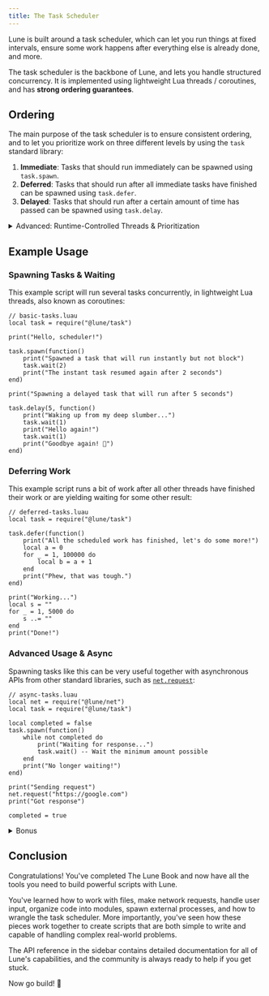 ```yaml
---
title: The Task Scheduler
---
```


Lune is built around a task scheduler, which can let you run things at fixed intervals, ensure some work happens after everything else is already done, and more.

The task scheduler is the backbone of Lune, and lets you handle structured concurrency. It is implemented using lightweight Lua threads / coroutines, and has **strong ordering guarantees**.

## Ordering

The main purpose of the task scheduler is to ensure consistent ordering, and to let you prioritize work on three different levels by using the `task` standard library:

1. **Immediate**: Tasks that should run immediately can be spawned using `task.spawn`.
2. **Deferred**: Tasks that should run after all immediate tasks have finished can be spawned using `task.defer`.
3. **Delayed**: Tasks that should run after a certain amount of time has passed can be spawned using `task.delay`.

<details>
<summary>Advanced: Runtime-Controlled Threads & Prioritization</summary>

These are user-facing concepts, but perhaps more interesting, is that Lune _**prioritizes Lua threads**_ over runtime-spawned tasks, such as those for incoming requests in `net.serve`.

This means that, in real world scenarios such as handling incoming requests in an HTTP server, the scheduler will ensure that your existing tasks are not starved of resources, and are always prioritized over handling new requests, for maximum throughput & lowest possible latency.

</details>

## Example Usage

### Spawning Tasks & Waiting

This example script will run several tasks concurrently, in lightweight Lua threads, also known as coroutines:

```luau
// basic-tasks.luau
local task = require("@lune/task")

print("Hello, scheduler!")

task.spawn(function()
	print("Spawned a task that will run instantly but not block")
	task.wait(2)
	print("The instant task resumed again after 2 seconds")
end)

print("Spawning a delayed task that will run after 5 seconds")

task.delay(5, function()
	print("Waking up from my deep slumber...")
	task.wait(1)
	print("Hello again!")
	task.wait(1)
	print("Goodbye again! 🌙")
end)
```

### Deferring Work

This example script runs a bit of work after all other threads have finished their work or are yielding waiting for some other result:

```luau
// deferred-tasks.luau
local task = require("@lune/task")

task.defer(function()
	print("All the scheduled work has finished, let's do some more!")
	local a = 0
	for _ = 1, 100000 do
		local b = a + 1
	end
	print("Phew, that was tough.")
end)

print("Working...")
local s = ""
for _ = 1, 5000 do
	s ..= ""
end
print("Done!")
```

### Advanced Usage & Async

Spawning tasks like this can be very useful together with asynchronous APIs from other standard libraries, such as [`net.request`](../../api-reference/net.md#request):

```luau
// async-tasks.luau
local net = require("@lune/net")
local task = require("@lune/task")

local completed = false
task.spawn(function()
	while not completed do
		print("Waiting for response...")
		task.wait() -- Wait the minimum amount possible
	end
	print("No longer waiting!")
end)

print("Sending request")
net.request("https://google.com")
print("Got response")

completed = true
```

<details>
<summary>Bonus</summary>

### Barebones Signal Implementation

Using the task library, it becomes trivial to implement signal objects that take callbacks to run when a signal is fired, and that can handle both synchronous and yielding (async) callbacks without additional complexity:

```luau
// signals.luau
local task = require("@lune/task")

local function newSignal()
	local callbacks = {}

	local function connect(callback: (...any) -> ())
		table.insert(callbacks, callback)
	end

	local function fire(...: any)
		for _, callback in callbacks do
			task.spawn(callback, ...)
		end
	end

	return connect, fire
end

local connectToThing, fireThing = newSignal()

connectToThing(function(value)
	print("Callback #1 got value:", value)
	task.wait(1)
	print("Callback #1 still has value:", value)
end)

connectToThing(function(value)
	print("Callback #2 got value:", value)
	task.wait(0.5)
	print("Callback #2 still has value:", value)
end)

print("Before firing")
fireThing(123)
print("After firing")

--> Before firing
--> Callback #1 got value: 123
--> Callback #2 got value: 123
--> After firing
--> ...
--> Callback #2 still has value: 123
--> ...
--> Callback #1 still has value: 123
```

</details>

## Conclusion

Congratulations! You've completed The Lune Book and now have all the tools you need to build powerful scripts with Lune.

You've learned how to work with files, make network requests, handle user input, organize code into modules, spawn external processes, and how to wrangle the task scheduler. More importantly, you've seen how these pieces work together to create scripts that are both simple to write and capable of handling complex real-world problems.

The API reference in the sidebar contains detailed documentation for all of Lune's capabilities, and the community is always ready to help if you get stuck.

Now go build! 🚀
